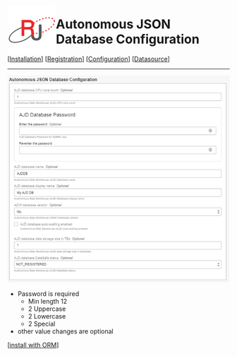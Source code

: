 
 <a href="http://www.sesamesoftware.com"><img align=left src="../../images/RJOrbit110x110.png"></img></a>

# Autonomous JSON Database Configuration

[[Installation](../installguide.md)] [[Registration](../RegistrationGuide.md)] [[Configuration](../configurationGuide.md)] [[Datasource](../DatasourceGuide.md)]

---

![Autonomous JSON Database Configuration](../../images/AutonomousJSONDatabaseConfiguration.png)

* Password is required
  * Min length 12
  * 2 Uppercase
  * 2 Lowercase
  * 2 Special
* other value changes are optional

[[install with ORM](../installwithORM.md)]

